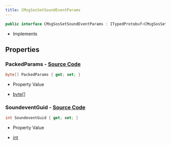 ```yaml
---
title: CMsgSosSetSoundEventParams
---
```


```csharp
public interface CMsgSosSetSoundEventParams : ITypedProtobuf<CMsgSosSetSoundEventParams>, INativeHandle, INetMessage<CMsgSosSetSoundEventParams>, IDisposable
```

- Implements

## Properties

### **PackedParams** - [Source Code](https://github.com/swiftly-solution/swiftlys2/blob/main/managed/src/SwiftlyS2.Generated/Protobufs/Interfaces/CMsgSosSetSoundEventParams.cs#L21)

```csharp
byte[] PackedParams { get; set; }
```

- Property Value

- [byte](https://learn.microsoft.com/dotnet/api/system.byte)[]

### **SoundeventGuid** - [Source Code](https://github.com/swiftly-solution/swiftlys2/blob/main/managed/src/SwiftlyS2.Generated/Protobufs/Interfaces/CMsgSosSetSoundEventParams.cs#L18)

```csharp
int SoundeventGuid { get; set; }
```

- Property Value

- [int](https://learn.microsoft.com/dotnet/api/system.int32)

